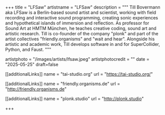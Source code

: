 +++
title = "LFSaw"
artistname = "LFSaw"
description = """
Till Bovermann aka LFSaw is a Berlin-based sound artist and scientist, working with field recording and interactive sound programming, creating sonic experiences and hypothetical islands of immersion and reflection.
As professor for Sound Art at HMTM München, he teaches creative coding, sound art and artistic research. Till is co-founder of the company "plonk" and part of the artist collectives "friendly.organisms" and "wait and hear". Alongside his artistic and academic work, Till develops software in and for SuperCollider, Python, and Faust.
"""

artistphoto = "/images/artists/lfsaw.jpeg"
artistphotocredit = ""
date = "2025-05-25"
draft=false

[[additionalLinks]]
name = "tai-studio.org"
url = "https://tai-studio.org/"

[[additionalLinks]]
name = "friendly.organisms.de"
url = "http://friendly.organisms.de"

[[additionalLinks]]
name = "plonk.studio"
url = "http://plonk.studio"

+++
  

